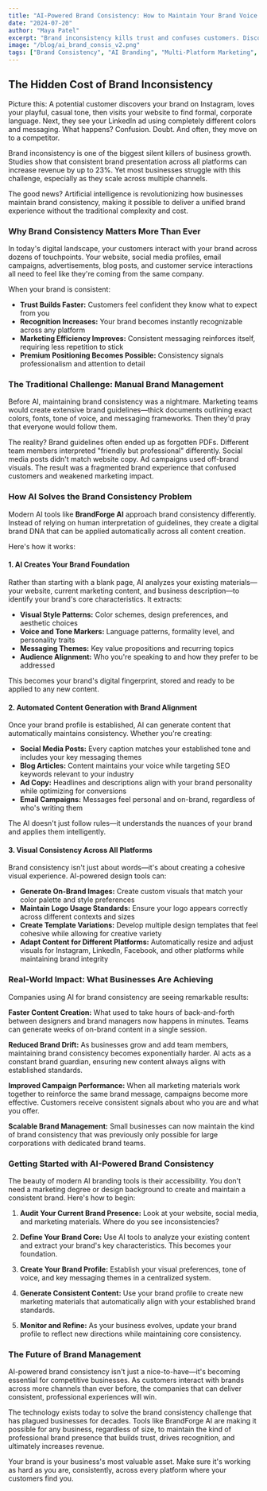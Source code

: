 ```yaml
---
title: "AI-Powered Brand Consistency: How to Maintain Your Brand Voice Across All Platforms"
date: "2024-07-20"
author: "Maya Patel"
excerpt: "Brand inconsistency kills trust and confuses customers. Discover how AI tools are helping businesses maintain perfect brand alignment across websites, social media, ads, and content—without the manual headache."
image: "/blog/ai_brand_consis_v2.png"
tags: ["Brand Consistency", "AI Branding", "Multi-Platform Marketing", "Brand Management", "Digital Marketing"]
---
```


## The Hidden Cost of Brand Inconsistency

Picture this: A potential customer discovers your brand on Instagram, loves your playful, casual tone, then visits your website to find formal, corporate language. Next, they see your LinkedIn ad using completely different colors and messaging. What happens? Confusion. Doubt. And often, they move on to a competitor.

Brand inconsistency is one of the biggest silent killers of business growth. Studies show that consistent brand presentation across all platforms can increase revenue by up to 23%. Yet most businesses struggle with this challenge, especially as they scale across multiple channels.

The good news? Artificial intelligence is revolutionizing how businesses maintain brand consistency, making it possible to deliver a unified brand experience without the traditional complexity and cost.

### Why Brand Consistency Matters More Than Ever

In today's digital landscape, your customers interact with your brand across dozens of touchpoints. Your website, social media profiles, email campaigns, advertisements, blog posts, and customer service interactions all need to feel like they're coming from the same company.

When your brand is consistent:

- **Trust Builds Faster:** Customers feel confident they know what to expect from you
- **Recognition Increases:** Your brand becomes instantly recognizable across any platform
- **Marketing Efficiency Improves:** Consistent messaging reinforces itself, requiring less repetition to stick
- **Premium Positioning Becomes Possible:** Consistency signals professionalism and attention to detail

### The Traditional Challenge: Manual Brand Management

Before AI, maintaining brand consistency was a nightmare. Marketing teams would create extensive brand guidelines—thick documents outlining exact colors, fonts, tone of voice, and messaging frameworks. Then they'd pray that everyone would follow them.

The reality? Brand guidelines often ended up as forgotten PDFs. Different team members interpreted "friendly but professional" differently. Social media posts didn't match website copy. Ad campaigns used off-brand visuals. The result was a fragmented brand experience that confused customers and weakened marketing impact.

### How AI Solves the Brand Consistency Problem

Modern AI tools like **BrandForge AI** approach brand consistency differently. Instead of relying on human interpretation of guidelines, they create a digital brand DNA that can be applied automatically across all content creation.

Here's how it works:

#### 1. AI Creates Your Brand Foundation

Rather than starting with a blank page, AI analyzes your existing materials—your website, current marketing content, and business description—to identify your brand's core characteristics. It extracts:

- **Visual Style Patterns:** Color schemes, design preferences, and aesthetic choices
- **Voice and Tone Markers:** Language patterns, formality level, and personality traits  
- **Messaging Themes:** Key value propositions and recurring topics
- **Audience Alignment:** Who you're speaking to and how they prefer to be addressed

This becomes your brand's digital fingerprint, stored and ready to be applied to any new content.

#### 2. Automated Content Generation with Brand Alignment

Once your brand profile is established, AI can generate content that automatically maintains consistency. Whether you're creating:

- **Social Media Posts:** Every caption matches your established tone and includes your key messaging themes
- **Blog Articles:** Content maintains your voice while targeting SEO keywords relevant to your industry
- **Ad Copy:** Headlines and descriptions align with your brand personality while optimizing for conversions
- **Email Campaigns:** Messages feel personal and on-brand, regardless of who's writing them

The AI doesn't just follow rules—it understands the nuances of your brand and applies them intelligently.

#### 3. Visual Consistency Across All Platforms

Brand consistency isn't just about words—it's about creating a cohesive visual experience. AI-powered design tools can:

- **Generate On-Brand Images:** Create custom visuals that match your color palette and style preferences
- **Maintain Logo Usage Standards:** Ensure your logo appears correctly across different contexts and sizes
- **Create Template Variations:** Develop multiple design templates that feel cohesive while allowing for creative variety
- **Adapt Content for Different Platforms:** Automatically resize and adjust visuals for Instagram, LinkedIn, Facebook, and other platforms while maintaining brand integrity

### Real-World Impact: What Businesses Are Achieving

Companies using AI for brand consistency are seeing remarkable results:

**Faster Content Creation:** What used to take hours of back-and-forth between designers and brand managers now happens in minutes. Teams can generate weeks of on-brand content in a single session.

**Reduced Brand Drift:** As businesses grow and add team members, maintaining brand consistency becomes exponentially harder. AI acts as a constant brand guardian, ensuring new content always aligns with established standards.

**Improved Campaign Performance:** When all marketing materials work together to reinforce the same brand message, campaigns become more effective. Customers receive consistent signals about who you are and what you offer.

**Scalable Brand Management:** Small businesses can now maintain the kind of brand consistency that was previously only possible for large corporations with dedicated brand teams.

### Getting Started with AI-Powered Brand Consistency

The beauty of modern AI branding tools is their accessibility. You don't need a marketing degree or design background to create and maintain a consistent brand. Here's how to begin:

1. **Audit Your Current Brand Presence:** Look at your website, social media, and marketing materials. Where do you see inconsistencies?

2. **Define Your Brand Core:** Use AI tools to analyze your existing content and extract your brand's key characteristics. This becomes your foundation.

3. **Create Your Brand Profile:** Establish your visual preferences, tone of voice, and key messaging themes in a centralized system.

4. **Generate Consistent Content:** Use your brand profile to create new marketing materials that automatically align with your established brand standards.

5. **Monitor and Refine:** As your business evolves, update your brand profile to reflect new directions while maintaining core consistency.

### The Future of Brand Management

AI-powered brand consistency isn't just a nice-to-have—it's becoming essential for competitive businesses. As customers interact with brands across more channels than ever before, the companies that can deliver consistent, professional experiences will win.

The technology exists today to solve the brand consistency challenge that has plagued businesses for decades. Tools like BrandForge AI are making it possible for any business, regardless of size, to maintain the kind of professional brand presence that builds trust, drives recognition, and ultimately increases revenue.

Your brand is your business's most valuable asset. Make sure it's working as hard as you are, consistently, across every platform where your customers find you.